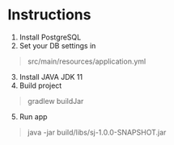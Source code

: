 # Instructions

1. Install PostgreSQL
2. Set your DB settings in 
> src/main/resources/application.yml
3. Install JAVA JDK 11
4. Build project
> gradlew buildJar
5. Run app
> java -jar build/libs/sj-1.0.0-SNAPSHOT.jar
